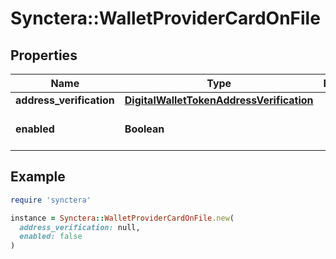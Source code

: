 # Synctera::WalletProviderCardOnFile

## Properties

| Name | Type | Description | Notes |
| ---- | ---- | ----------- | ----- |
| **address_verification** | [**DigitalWalletTokenAddressVerification**](DigitalWalletTokenAddressVerification.md) |  | [optional] |
| **enabled** | **Boolean** |  | [optional][default to false] |

## Example

```ruby
require 'synctera'

instance = Synctera::WalletProviderCardOnFile.new(
  address_verification: null,
  enabled: false
)
```

